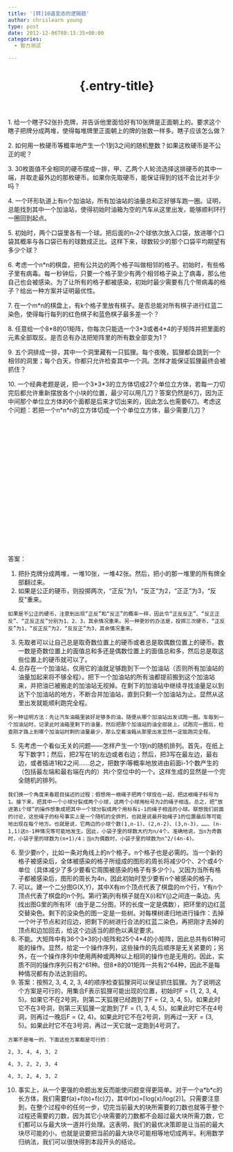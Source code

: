 ```yaml
---
title: '[转]10道变态的逻辑题'
author: chrislearn young
type: post
date: 2012-12-06T08:15:35+00:00
categories:
  - 智力测试

---
```

<header class="entry-header"> 

#  {.entry-title}</header> 

<div class="entry-content">
  <p>
    1. 给一个瞎子52张扑克牌，并告诉他里面恰好有10张牌是正面朝上的。要求这个瞎子把牌分成两堆，使得每堆牌里正面朝上的牌的张数一样多。瞎子应该怎么做？
  </p>
  
  <p>
    2. 如何用一枚硬币等概率地产生一个1到3之间的随机整数？如果这枚硬币是不公正的呢？
  </p>
  
  <p>
    3. 30枚面值不全相同的硬币摆成一排，甲、乙两个人轮流选择这排硬币的其中一端，并取走最外边的那枚硬币。如果你先取硬币，能保证得到的钱不会比对手少吗？
  </p>
  
  <p>
    4. 一个环形轨道上有n个加油站，所有加油站的油量总和正好够车跑一圈。证明，总能找到其中一个加油站，使得初始时油箱为空的汽车从这里出发，能够顺利环行一圈回到起点。
  </p>
  
  <p>
    5. 初始时，两个口袋里各有一个球。把后面的n-2个球依次放入口袋，放进哪个口袋其概率与各口袋已有的球数成正比。这样下来，球数较少的那个口袋平均期望有多少个球？
  </p>
  
  <p>
    6. 考虑一个n*n的棋盘，把有公共边的两个格子叫做相邻的格子。初始时，有些格子里有病毒。每一秒钟后，只要一个格子至少有两个相邻格子染上了病毒，那么他自己也会被感染。为了让所有的格子都被感染，初始时最少需要有几个带病毒的格子？给出一种方案并证明最优性。
  </p>
  
  <p>
    7. 在一个m*n的棋盘上，有k个格子里放有棋子。是否总能对所有棋子进行红蓝二染色，使得每行每列的红色棋子和蓝色棋子最多差一个？
  </p>
  
  <p>
    8. 任意给一个8*8的01矩阵，你每次只能选一个3*3或者4*4的子矩阵并把里面的元素全部取反。是否总有办法把矩阵里的所有数全部变为1？
  </p>
  
  <p>
    9. 五个洞排成一排，其中一个洞里藏有一只狐狸。每个夜晚，狐狸都会跳到一个相邻的洞里；每个白天，你都只允许检查其中一个洞。怎样才能保证狐狸最终会被抓住？
  </p>
  
  <p>
    10. 一个经典老题是说，把一个3*3*3的立方体切成27个单位立方体，若每一刀切完后都允许重新摆放各个小块的位置，最少可以用几刀？答案仍然是6刀，因为正中间那个单位立方体的6个面都是后来才切出来的，因此怎么也需要6刀。考虑这个问题：若把一个n*n*n的立方体切成一个个单位立方体，最少需要几刀？
  </p>
</div>

&nbsp;

&nbsp;

&nbsp;

&nbsp;

&nbsp;

&nbsp;

&nbsp;

&nbsp;

&nbsp;

&nbsp;
  
答案：

  1. 把扑克牌分成两堆，一堆10张，一堆42张。然后，把小的那一堆里的所有牌全部翻过来。
  2. 如果是公正的硬币，则投掷两次，“正反”为1，“反正”为2，“正正”为3，“反反”重来。
  
    如果是不公正的硬币，注意到出现“正反”和“反正”的概率一样，因此令“正反反正”、“反正正反”、“正反正反”分别为1、2、3，其余情况重来。另一种更妙的办法是，投掷三次硬币，“正反反”为1，“反正反”为2，“反反正”为3，其余情况重来。
  3. 先取者可以让自己总是取奇数位置上的硬币或者总是取偶数位置上的硬币。数一数是奇数位置上的面值总和多还是偶数位置上的面值总和多，然后总是取这些位置上的硬币就可以了。
  4. 总存在一个加油站，仅用它的油就足够跑到下一个加油站（否则所有加油站的油量加起来将不够全程）。把下一个加油站的所有油都提前搬到这个加油站来，并把油已被搬走的加油站无视掉。在剩下的加油站中继续寻找油量足以到达下个加油站的地方，不断合并加油站，直到只剩一个加油站为止。显然从这里出发就能顺利跑完全程。
  
    另一种证明方法：先让汽车油箱里装好足够多的油，随便从哪个加油站出发试跑一圈。车每到一个加油站时，记录此时油箱里剩下的油量，然后把那个加油站的油全部装上。试跑完一圈后，检查刚才路上到哪个加油站时剩的油量最少，那么空着油箱从那里出发显然一定能跑完全程。
  5. 先考虑一个看似无关的问题——怎样产生一个1到n的随机排列。首先，在纸上写下数字1；然后，把2写在1的左边或者右边；然后，把3写在最左边，最右边，或者插进1和2之间……总之，把数字i等概率地放进由前面i-1个数产生的（包括最左端和最右端在内的）共i个空位中的一个。这样生成的显然是一个完全随机的排列。
  
    我们换一个角度来看题目描述的过程：假想用一根绳子把两个球拴在一起，把这根绳子标号为1。接下来，把其中一个小球分裂成两个小球，这两个小球用标号为2的绳子相连。总之，把“放进第i个球”的操作想象成把其中一个球分裂成两个用标有i-1的绳子相连的小球。联想我们前面的讨论，这些绳子的标号事实上是一个随机的全排列，也就是说最开始绳子1的位置最后等可能地出现在每个地方。也就是说，它两边的小球个数(1,n-1)、(2,n-2)、(3,n-3)、……、(n-1,1)这n-1种情况等可能地发生。因此，小袋子里的球数大约为n/4个。准确地说，当n为奇数时，小袋子里的球数为(n+1)/4；当n为偶数时，小袋子里的球数为n^2/(4n-4)。
  6. 至少要n个，比如一条对角线上的n个格子。n个格子也是必需的。当一个新的格子被感染后，全体被感染的格子所组成的图形的周长将减少0个、2个或4个单位（具体减少了多少要看它周围被感染的格子有多少个）。又因为当所有格子都被感染后，图形的周长为4n，因此初始时至少要有n个被感染的格子。
  7. 可以。建一个二分图G(X,Y)，其中X有m个顶点代表了棋盘的m个行，Y有n个顶点代表了棋盘的n个列。第i行第j列有棋子就在X(i)和Y(j)之间连一条边。先找出图G里的所有环（由于是二分图，环的长度一定是偶数），把环里的边红蓝交替染色。剩下的没染色的图一定是一些树。对每棵树递归地进行操作：去掉一个叶子节点和对应边，把剩下的树进行合法的红蓝二染色，再把刚才去掉的顶点和边加回去，给这个边适当的颜色以满足要求。
  8. 不能。大矩阵中有36个3\*3的小矩阵和25个4\*4的小矩阵，因此总共有61种可能的操作。显然，给定一个操作序列，这些操作的先后顺序是无关紧要的；另外，在一个操作序列中使用两种或两种以上相同的操作也是无用的。因此，实质不同的操作序列只有2^61种。但8*8的01矩阵一共有2^64种，因此不是每种情况都有办法达到目的。
  9. 答案：按照2, 3, 4, 2, 3, 4的顺序检查狐狸洞可以保证抓住狐狸。为了说明这个方案是可行的，用集合F表示狐狸可能出现的位置，初始时F = {1, 2, 3, 4, 5}。如果它不在2号洞，则第二天狐狸已经跑到了F = {2, 3, 4, 5}。如果此时它不在3号洞，则第三天狐狸一定跑到了F = {1, 3, 4, 5}。如果此时它不在4号洞，则再过一晚后F = {2, 4}。如果此时它不在2号洞，则再过一天F = {3, 5}。如果此时它不在3号洞，再过一天它就一定跑到4号洞了。
  
    方案不是唯一的，下面这些方案都是可行的：
  
    2, 3, 4, 4, 3, 2
  
    4, 3, 2, 2, 3, 4
  
    4, 3, 2, 4, 3, 2
 10. 事实上，从一个更强的命题出发反而能使问题变得更简单。对于一个a\*b\*c的长方体，我们需要f(a)+f(b)+f(c)刀，其中f(x)=⌈log(x)/log(2)⌉。只需要注意到，在整个过程中的任何一步，切完当前最大的块所需要的刀数也就等于整个过程还需要的刀数，因为其它小块需要的刀数都不会超过最大块所需刀数，它们都可以与最大块一道并行处理。这表明，我们的最优决策即是让当前的最大块尽可能的小，也就是说要把当前的最大块尽可能相等地切成两半。利用数学归纳法，我们可以很快得到本段开头的结论。